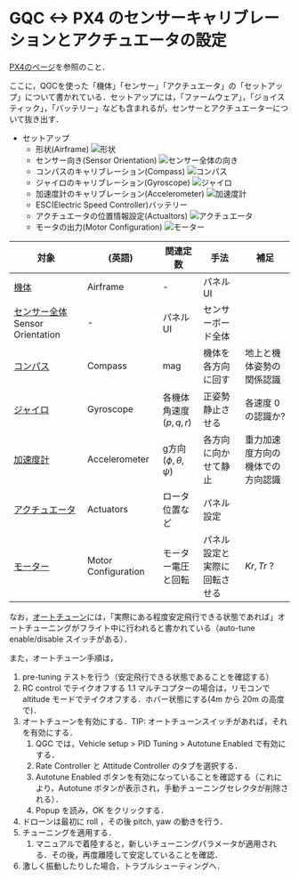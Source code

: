 # GQC <-> PX4 のセンサーキャリブレーションとアクチュエータの設定

[PX4のページ](https://docs.px4.io/main/en/config/)を参照のこと．

ここに，QGCを使った「機体」「センサー」「アクチュエータ」の「セットアップ」について書かれている．セットアップには，「ファームウェア」，「ジョイスティック」，「バッテリー」なども含まれるが，センサーとアクチュエーターについて抜き出す．

- セットアップ
    - 形状(Airframe)
       ![形状](https://docs.px4.io/main/assets/img/airframe_px4.3c810c47.jpg)
    - センサー向き(Sensor Orientation)
        ![センサー全体の向き](https://docs.px4.io/main/assets/img/yaw_rotation.c0ff8b97.png)
    - コンパスのキャリブレーション(Compass)
        ![コンパス](https://docs.px4.io/main/assets/img/sensor_compass_calibrate_px4.a111cc6c.jpg)
    - ジャイロのキャリブレーション(Gyroscope)
        ![ジャイロ](https://docs.px4.io/main/assets/img/gyroscope_calibrate_progress_px4.67d944fd.jpg)
    - 加速度計のキャリブレーション(Accelerometer)
        ![加速度計](https://docs.px4.io/main/assets/img/accelerometer_positions_px4.94b81dab.jpg)
    - ESC(Electric Speed Controller)バッテリー
    - アクチュエータの位置情報設定(Actualtors)
        ![アクチュエータ](https://docs.px4.io/main/assets/img/qgc_actuators_mc_aux.d310bb18.png)
    - モータの出力(Motor Configuration)
        ![モーター](https://docs.px4.io/main/assets/img/identify_motors_in_progress.5ba3f3bb.png)
    


|対象 |(英語) | 関連定数 | 手法|補足|
|-----|----- |--------------|---------|----|
|[機体](https://docs.px4.io/main/assets/img/airframe_px4.3c810c47.jpg)  | Airframe | - | パネルUI ||
|[センサー全体](https://docs.px4.io/main/assets/img/yaw_rotation.c0ff8b97.png) Sensor Orientation | - | パネルUI |センサーボード全体|
|[コンパス](https://docs.px4.io/main/assets/img/sensor_compass_calibrate_px4.a111cc6c.jpg) | Compass | mag | 機体を各方向に回す |地上と機体姿勢の関係認識 |
|[ジャイロ](https://docs.px4.io/main/assets/img/gyroscope_calibrate_progress_px4.67d944fd.jpg) | Gyroscope | 各機体角速度($p,q,r$) | 正姿勢静止させる |各速度 $0$ の認識か?|
|[加速度計](https://docs.px4.io/main/assets/img/accelerometer_positions_px4.94b81dab.jpg) | Accelerometer | g方向($\phi,\theta,\psi$) | 各方向に向かせて静止 |重力加速度方向の機体での方向認識|
|[アクチュエータ](https://docs.px4.io/main/assets/img/qgc_actuators_mc_aux.d310bb18.png) | Actuators | ロータ位置など| パネル設定 | |
|[モーター](https://docs.px4.io/main/assets/img/identify_motors_in_progress.5ba3f3bb.png) | Motor Configuration | モーター電圧と回転 | パネル設定と実際に回転させる | $Kr, Tr$ ? |


なお，[オートチューン](https://docs.px4.io/main/en/config/autotune.html)には，「実際にある程度安定飛行できる状態であれば」オートチューニングがフライト中に行われると書かれている（auto-tune enable/disable スイッチがある）．

また，オートチューン手順は，

1. pre-tuning テストを行う（安定飛行できる状態であることを確認する）
1. RC control でテイクオフする
 1.1 マルチコプターの場合は，リモコンで altitude モードでテイクオフする．ホバー状態にする(4m から 20m の高度で)．
1. オートチューンを有効にする．TIP: オートチューンスイッチがあれば，それを有効にする．
    1. QGC では，Vehicle setup > PID Tuning > Autotune Enabled で有効にする．
    1. Rate Controller と Attitude Controller のタブを選択する．
    1. Autotune Enabled ボタンを有効になっていることを確認する（これにより，Autotune ボタンが表示され，手動チューニングセレクタが削除される）．
    1. Popup を読み，OK をクリックする．
1. ドローンは最初に roll ，その後 pitch, yaw の動きを行う．
1. チューニングを適用する．
    1. マニュアルで着陸すると，新しいチューニングパラメータが適用される．その後，再度離陸して安定していることを確認．
1. 激しく振動したりした場合，トラブルシューティングへ．
